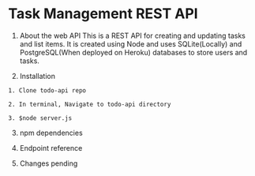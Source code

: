 # Task Management REST API

1. About the web API
This is a REST API for creating and updating tasks and list items. It is created using Node and uses SQLite(Locally) and PostgreSQL(When deployed on Heroku) databases
to store users and tasks.

2. Installation

  ``1. Clone todo-api repo``

  ``2. In terminal, Navigate to todo-api directory``

  ``3. $node server.js``

3. npm dependencies

4. Endpoint reference

5. Changes pending


